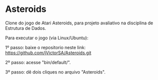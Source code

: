 # Asteroids
Clone do jogo de Atari Asteroids, para projeto avaliativo na disciplina de Estrutura de Dados.

Para executar o jogo (via Linux/Ubuntu):

1º passo: baixe o repositorio neste link: https://github.com/jVictorSA/Asteroids.git

2º passo: acesse "bin/default/".

3º passo: dê dois cliques no arquivo "Asteroids".


